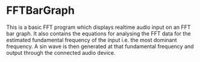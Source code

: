 # FFTBarGraph

This is a basic FFT program which displays realtime audio input on an FFT
bar graph. It also contains the equations for analysing the FFT data
for the estimated fundamental frequency of the input i.e. the most dominant
frequency. A sin wave is then generated at that fundamental frequency and
output through the connected audio device.
